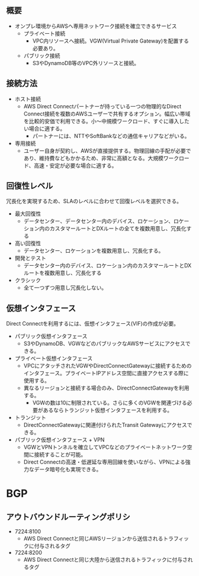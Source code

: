 ## 概要
- オンプレ環境からAWSへ専用ネットワーク接続を確立できるサービス
    - プライベート接続
        - VPC内リソースへ接続。VGW(Virtual Private Gateway)を配置する必要あり。
    - パブリック接続
        - S3やDynamoDB等のVPC外リソースと接続。

## 接続方法
- ホスト接続
    - AWS Direct Connectパートナーが持っている一つの物理的なDirect Connect接続を複数のAWSユーザーで共有するオプション。幅広い帯域を比較的安価で利用できる。小～中規模ワークロード、すぐに導入したい場合に適する。
        - パートナーには、NTTやSoftBankなどの通信キャリアなどがいる。
- 専用接続
    - ユーザー自身が契約し、AWSが直接提供する。物理回線の手配が必要であり、維持費などもかかるため、非常に高額となる。大規模ワークロード、高速・安定が必要な場合に適する。

## 回復性レベル
冗長化を実現するため、SLAのレベルに合わせて回復レベルを選択できる。
- 最大回復性
    - データセンター、データセンター内のデバイス、ロケーション、ロケーション内のカスタマールートとDXルートの全てを複数用意し、冗長化する
- 高い回復性
    - データセンター、ロケーションを複数用意し、冗長化する。
- 開発とテスト
    - データセンター内のデバイス、ロケーション内のカスタマールートとDXルートを複数用意し、冗長化する
- クラシック
    - 全て一つずつ用意し冗長化しない。

## 仮想インタフェース
Direct Connectを利用するには、仮想インタフェース(VIF)の作成が必要。
- パブリック仮想インタフェース
    - S3やDynamoDB、VGWなどのパブリックなAWSサービスにアクセスできる。
- プライベート仮想インタフェース
    - VPCにアタッチされたVGWやDirectConnectGatewayに接続するためのインタフェース。プライベートIPアドレス空間に直接アクセスする際に使用する。
    - 異なるリージョンと接続する場合のみ、DirectConnectGatewayを利用する。
        - VGWの数は10に制限されている。さらに多くのVGWを関連づける必要があるならトランジット仮想インタフェースを利用する。
- トランジット
    - DirectConnectGatewayに関連付けられたTransit Gatewayにアクセスできる。
- パブリック仮想インタフェース + VPN
	- VGWとVPNトンネルを確立してVPCなどのプライベートネットワーク空間に接続することが可能。
	- Direct Connectの高速・低遅延な専用回線を使いながら、VPNによる強力なデータ暗号化も実現できる。

# BGP
## アウトバウンドルーティングポリシ
- 7224:8100
	- AWS Direct Connectと同じAWSリージョンから送信されるトラフィックに付与されるタグ
- 7224:8200
	- AWS Direct Connectと同じ大陸から送信されるトラフィックに付与されるタグ